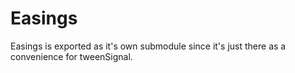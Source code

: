 # Easings

Easings is exported as it's own submodule since it's just there as a convenience for tweenSignal.
